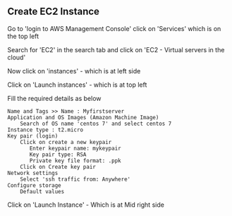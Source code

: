 
## Create EC2 Instance 

Go to 'login to AWS Management Console' click on 'Services' which is on the top left

Search for 'EC2' in the search tab and click on 'EC2 - Virtual servers in the cloud'

Now click on 'instances' - which is at left side

Click on 'Launch instances' - which is at top left

Fill the required details as below

    Name and Tags >> Name : Myfirstserver
    Application and OS Images (Amazon Machine Image)
        Search of OS name 'centos 7' and select centos 7
    Instance type : t2.micro
    Key pair (login)
        Click on create a new keypair 
           Enter keypair name: mykeypair
           Key pair type: RSA
           Private key file format: .ppk
        Click on Create key pair
    Network settings
        Select 'ssh traffic from: Anywhere'
    Configure storage
        Default values
Click on 'Launch Instance' - Which is at Mid right side
